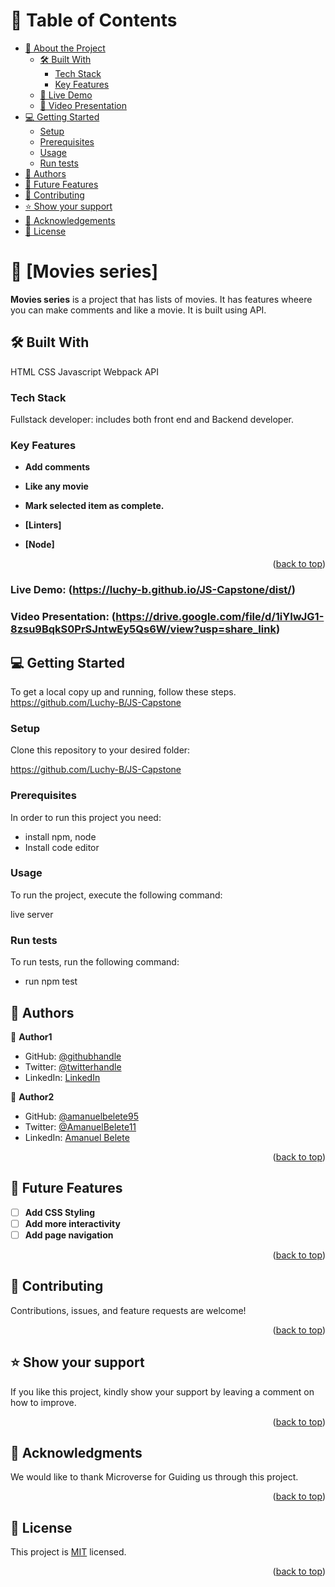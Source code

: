 # 📗 Table of Contents

- [📖 About the Project](#about-project)
  - [🛠 Built With](#built-with)
    - [Tech Stack](#tech-stack)
    - [Key Features](#key-features)
  - [🚀 Live Demo](#live-demo)
  - [🚀 Video Presentation](#video-presentation)
- [💻 Getting Started](#getting-started)
  - [Setup](#setup)
  - [Prerequisites](#prerequisites)
  - [Usage](#usage)
  - [Run tests](#run-tests)
- [👥 Authors](#authors)
- [🔭 Future Features](#future-features)
- [🤝 Contributing](#contributing)
- [⭐️ Show your support](#support)
- [🙏 Acknowledgements](#acknowledgements)
- [📝 License](#license)

# 📖 [Movies series] <a name="about-project"></a>

**Movies series** is a project that has lists of movies. It has features wheere you can make comments and like a movie. It is built using API.

## 🛠 Built With<a name="built-with"></a>

HTML
CSS
Javascript
Webpack
API

### Tech Stack <a name="tech-stack"></a>

Fullstack developer: includes both front end and Backend developer.

### Key Features <a name="key-features"></a>

- **Add comments**
- **Like any movie**
- **Mark selected item as complete.**

- **[Linters]**
- **[Node]**

<p align="right">(<a href="#readme-top">back to top</a>)</p>

### Live Demo: (https://luchy-b.github.io/JS-Capstone/dist/)

### Video Presentation: (https://drive.google.com/file/d/1iYIwJG1-8zsu9BqkS0PrSJntwEy5Qs6W/view?usp=share_link)

## 💻 Getting Started <a name="getting-started"></a>

To get a local copy up and running, follow these steps.
https://github.com/Luchy-B/JS-Capstone

### Setup

Clone this repository to your desired folder:

https://github.com/Luchy-B/JS-Capstone

### Prerequisites

In order to run this project you need:

- install npm, node
- Install code editor

### Usage

To run the project, execute the following command:

live server

### Run tests

To run tests, run the following command:

- run npm test

## 👥 Authors <a name="authors"></a>

👤 **Author1**

- GitHub: [@githubhandle](https://github.com/Luchy-B)
- Twitter: [@twitterhandle](https://twitter.com/oluchi)
- LinkedIn: [LinkedIn](https://linkedin.com/in/blessing)

👤 **Author2**

- GitHub: [@amanuelbelete95](https://github.com/amanuelbelete95)
- Twitter: [@AmanuelBelete11](https://twitter.com/AmanuelBelete11)
- LinkedIn: [Amanuel Belete](https://www.linkedin.com/in/amanuel-belete-292994194/)

<p align="right">(<a href="#readme-top">back to top</a>)</p>

## 🔭 Future Features <a name="future-features"></a>

- [ ] **Add CSS Styling**
- [ ] **Add more interactivity**
- [ ] **Add page navigation**

<p align="right">(<a href="#readme-top">back to top</a>)</p>

## 🤝 Contributing <a name="contributing"></a>

Contributions, issues, and feature requests are welcome!

<p align="right">(<a href="#readme-top">back to top</a>)</p>

## ⭐️ Show your support <a name="support"></a>

If you like this project, kindly show your support by leaving a comment on how to improve.

<p align="right">(<a href="#readme-top">back to top</a>)</p>

## 🙏 Acknowledgments <a name="acknowledgements"></a>

We would like to thank Microverse for Guiding us through this project.

<p align="right">(<a href="#readme-top">back to top</a>)</p>

<!-- LICENSE -->

## 📝 License <a name="license"></a>

This project is [MIT](./LICENSE.md) licensed.

<p align="right">(<a href="#readme-top">back to top</a>)</p>
